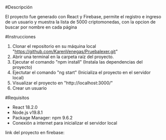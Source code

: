 #Descripción

El proyecto fue generado con React y Firebase, permite el registro e ingreso de un usuario y muestra la lista de 5000 criptomonedas, con la opcion de buscar por nombre en cada página 

#Instrucciones

1. Clonar el repositorio en su máquina local "https://github.com/KarenVenegas/Pruebalexer.git"
2. Abrir una terminal en la carpeta raíz del proyecto.
3. Ejecutar el comando "npm install" (Instala las dependencias del proyecto)
4. Ejectutar el comando "ng start" (Inicializa el proyecto en el servidor local)
5. Visualizar el proyecto en "http://localhost:3000/"
6. Crear un usuario

#Requisitos
- React 18.2.0
- Node.js v19.8.1
- Package Manager: npm 9.6.2
- Conexión a internet para inicializar el servidor local

link del proyecto en firebase: 